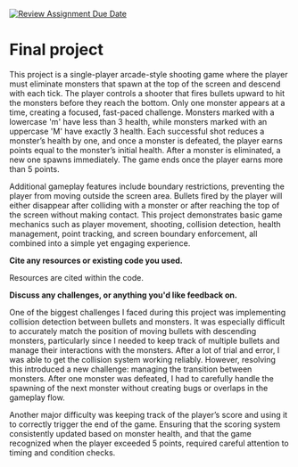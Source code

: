 [![Review Assignment Due Date](https://classroom.github.com/assets/deadline-readme-button-22041afd0340ce965d47ae6ef1cefeee28c7c493a6346c4f15d667ab976d596c.svg)](https://classroom.github.com/a/dPwN1w3S)
# Final project

This project is a single-player arcade-style shooting game where the player must eliminate monsters that spawn at the top of the screen and descend with each tick. The player controls a shooter that fires bullets upward to hit the monsters before they reach the bottom. Only one monster appears at a time, creating a focused, fast-paced challenge. Monsters marked with a lowercase 'm' have less than 3 health, while monsters marked with an uppercase 'M' have exactly 3 health. Each successful shot reduces a monster’s health by one, and once a monster is defeated, the player earns points equal to the monster’s initial health. After a monster is eliminated, a new one spawns immediately. The game ends once the player earns more than 5 points.

Additional gameplay features include boundary restrictions, preventing the player from moving outside the screen area. Bullets fired by the player will either disappear after colliding with a monster or after reaching the top of the screen without making contact. This project demonstrates basic game mechanics such as player movement, shooting, collision detection, health management, point tracking, and screen boundary enforcement, all combined into a simple yet engaging experience.


**Cite any resources or existing code you used.**

Resources are cited within the code.

**Discuss any challenges, or anything you'd like feedback on.**

One of the biggest challenges I faced during this project was implementing collision detection between bullets and monsters. It was especially difficult to accurately match the position of moving bullets with descending monsters, particularly since I needed to keep track of multiple bullets and manage their interactions with the monsters. After a lot of trial and error, I was able to get the collision system working reliably. However, resolving this introduced a new challenge: managing the transition between monsters. After one monster was defeated, I had to carefully handle the spawning of the next monster without creating bugs or overlaps in the gameplay flow.

Another major difficulty was keeping track of the player’s score and using it to correctly trigger the end of the game. Ensuring that the scoring system consistently updated based on monster health, and that the game recognized when the player exceeded 5 points, required careful attention to timing and condition checks.


